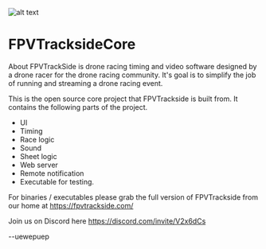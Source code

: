 
![alt text](https://fpvtrackside.com/media/banner.png)

# FPVTracksideCore

About
FPVTrackSide is drone racing timing and video software designed by a drone racer for the drone racing community. It's goal is to simplify the job of running and streaming a drone racing event.

This is the open source core project that FPVTrackside is built from. It contains the following parts of the project.
- UI
- Timing
- Race logic
- Sound
- Sheet logic
- Web server 
- Remote notification
- Executable for testing.

For binaries / executables please grab the full version of FPVTrackside from our home at https://fpvtrackside.com/

Join us on Discord here https://discord.com/invite/V2x6dCs

--uewepuep

